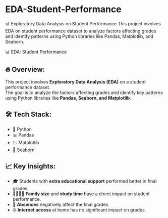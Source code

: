 # EDA-Student-Performance
📊 Exploratory Data Analysis on Student Performance   This project involves EDA on student performance dataset to analyze factors affecting grades and identify patterns using Python libraries like Pandas, Matplotlib, and Seaborn.

📊 EDA: Student Performance

## 🔥 **Overview:**
This project involves **Exploratory Data Analysis (EDA)** on a student performance dataset.  
The goal is to analyze the factors affecting grades and identify key patterns using Python libraries like **Pandas, Seaborn, and Matplotlib**.

## 🛠️ **Tech Stack:**
- 🐍 Python  
- 📊 Pandas  
- 📉 Matplotlib  
- 🎯 Seaborn  

## 📈 **Key Insights:**
- 🎓 Students with **extra educational support** performed better in final grades.  
- 👨‍👩‍👧‍👦 **Family size** and **study time** have a direct impact on student performance.  
- 🛑 **Absences** negatively affect the final grades.  
- 🌐 **Internet access** at home has no significant impact on grades.  
